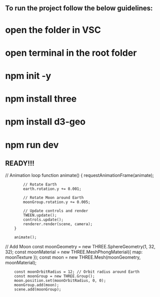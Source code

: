 ## To run the project follow the below guidelines:

# open the folder in VSC

# open terminal in the root folder

# npm init -y

# npm install three

# npm install d3-geo

# npm run dev

## READY!!!



// Animation loop
        function animate() {
            requestAnimationFrame(animate);

            // Rotate Earth
            earth.rotation.y += 0.001;

            // Rotate Moon around Earth
            moonGroup.rotation.y += 0.005;

            // Update controls and render
            TWEEN.update();
            controls.update();
            renderer.render(scene, camera);
        }

        animate();


 // Add Moon
        const moonGeometry = new THREE.SphereGeometry(1, 32, 32);
        const moonMaterial = new THREE.MeshPhongMaterial({ map: moonTexture });
        const moon = new THREE.Mesh(moonGeometry, moonMaterial);

        const moonOrbitRadius = 12; // Orbit radius around Earth
        const moonGroup = new THREE.Group();
        moon.position.set(moonOrbitRadius, 0, 0);
        moonGroup.add(moon);
        scene.add(moonGroup);